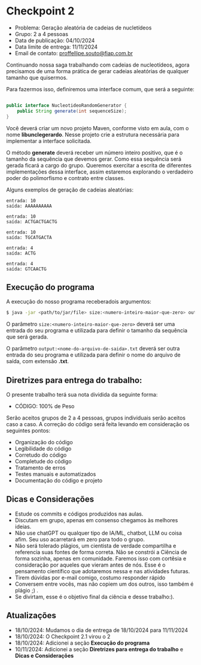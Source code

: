# Checkpoint 2

- Problema: Geração aleatória de cadeias de nucletídeos
- Grupo: 2 a 4 pessoas
- Data de publicação: 04/10/2024
- Data limite de entrega: 11/11/2024
- Email de contato: proffellipe.souto@fiap.com.br

Continuando nossa saga trabalhando com cadeias de nucleotídeos, agora precisamos de uma forma prática de gerar cadeias aleatórias de qualquer tamanho que quisermos.

Para fazermos isso, definiremos uma interface comum, que será a seguinte:

```java

public interface NucleotideoRandomGenerator {
    public String generate(int sequenceSize);
}
```

Você deverá criar um novo projeto Maven, conforme visto em aula, com o nome **libunclegerardo**. Nesse projeto crie a estrutura necessária para implementar a interface solicitada.

O método **generate** deverá receber um número inteiro positivo, que é o tamanho da sequência que devemos gerar. Como essa sequência será gerada ficará a cargo do grupo. Queremos exercitar a escrita de diferentes implementações dessa interface, assim estaremos explorando o verdadeiro poder do polimorfismo e contrato entre classes.

Alguns exemplos de geração de cadeias aleatórias:

```
entrada: 10
saída: AAAAAAAAAA

entrada: 10
saída: ACTGACTGACTG

entrada: 10
saída: TGCATGACTA

entrada: 4
saída: ACTG

entrada: 4
saída: GTCAACTG
```


## Execução do programa
A execução do nosso programa receberadois argumentos:

```bash
$ java -jar <path/to/jar/file> size:<numero-inteiro-maior-que-zero> output:<nome-do-arquivo-de-saida>.txt
```

O parâmetro `size:<numero-inteiro-maior-que-zero>` deverá ser uma entrada do seu programa e utilizada para definir o tamanho da sequência que será gerada.

O parâmetro `output:<nome-do-arquivo-de-saida>.txt` deverá ser outra entrada do seu programa e utilizada para definir o nome do arquivo de saída, com extensão **.txt**.

## Diretrizes para entrega do trabalho:

O presente trabalho terá sua nota dividida da seguinte forma:

- CÓDIGO: 100% de Peso

Serão aceitos grupos de 2 a 4 pessoas, grupos individuais serão aceitos caso a caso. A correção do código será feita levando em consideração os seguintes pontos:

- Organização do código
- Legibilidade do código
- Corretudo do código
- Completude do código
- Tratamento de erros
- Testes manuais e automatizados
- Documentação do código e projeto


## Dicas e Considerações

- Estude os commits e códigos produzidos nas aulas.
- Discutam em grupo, apenas em consenso chegamos às melhores ideias.
- Não use chatGPT ou qualquer tipo de IA/ML, chatbot, LLM ou coisa afim. Seu uso acarretará em zero para todo o grupo. 
- Não será tolerado plágios, um cientista de verdade compartilha e referencia suas fontes de forma correta. Não se constrói a Ciência de forma sozinha, apenas em comunidade. Faremos isso com cortêsia e consideração por aqueles que vieram antes de nós. Esse é o pensamento científico que adotaremos nessa e nas atividades futuras.
- Tirem dúvidas por e-mail comigo, costumo responder rápido
- Conversem entre vocês, mas não copiem um dos outros, isso também é plágio ;) .
- Se divirtam, esse é o objetivo final da ciência e desse trabalho:).


## Atualizações

- 18/10/2024: Mudamos o dia de entrega de 18/10/2024 para 11/11/2024
- 18/10/2024: O Checkpoint 2.1 virou o 2
- 18/10/2024: Adicionei a seção **Execução do programa**
- 10/11/2024: Adicionei a seção **Diretrizes para entrega do trabalho** e **Dicas e Considerações**